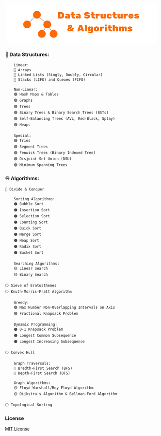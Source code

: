 <p align="center">
    <img width="500" height="130" src="https://github.com/dantevangelista/data-structures-and-algorithms/blob/main/dsa_logo.png">
</p>

### 🌲 Data Structures:
```
    Linear:
    🔵 Arrays
    🔵 Linked Lists (Singly, Doubly, Circular)
    🔵 Stacks (LIFO) and Queues (FIFO)

    Non-Linear:
    🟢 Hash Maps & Tables
    🟢 Graphs
    🟢 Trees
    🟢 Binary Trees & Binary Search Trees (BSTs)
    🟢 Self-Balancing Trees (AVL, Red-Black, Splay)
    🟢 Heaps

    Special:
    🟣 Tries
    🟣 Segment Trees
    🟣 Fenwick Trees (Binary Indexed Tree)
    🟣 Disjoint Set Union (DSU)
    🟣 Minimum Spanning Trees
```
### ♾️ Algorithms:
```
🔴 Divide & Conquer

    Sorting Algorithms: 
    🟠 Bubble Sort
    🟠 Insertion Sort
    🟠 Selection Sort
    🟠 Counting Sort
    🟠 Quick Sort
    🟠 Merge Sort
    🟠 Heap Sort
    🟠 Radix Sort
    🟠 Bucket Sort

    Searching Algorithms: 
    🟡 Linear Search
    🟡 Binary Search
    
⚪ Sieve of Eratosthenes
⚪ Knuth-Morris-Pratt Algorithm

    Greedy:
    🟢 Max Number Non-Overlapping Intervals on Axis
    🟢 Fractional Knapsack Problem

    Dynamic Programming:
    🟠 0-1 Knapsack Problem
    🟠 Longest Common Subsequence
    🟠 Longest Increasing Subsequence

⚪ Convex Hull

    Graph Traversals: 
    🔴 Bredth-First Search (BFS)
    🔴 Depth-First Search (DFS)

    Graph Algorithms:
    🟡 Floyd-Warshall/Roy-Floyd Algorithm
    🟡 Dijkstra's Algorithm & Bellman-Ford Algorithm

⚪ Topological Sorting
```

### License
[MIT License](https://github.com/dantevangelista/data-structures-and-algorithms/blob/main/LICENSE)